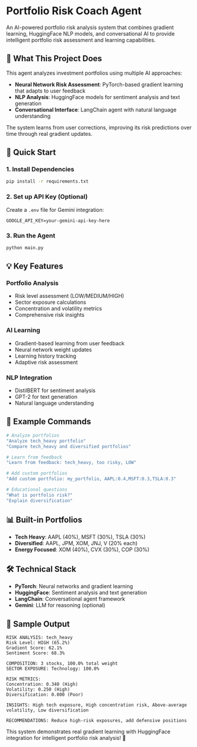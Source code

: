 # Portfolio Risk Coach Agent

An AI-powered portfolio risk analysis system that combines gradient learning, HuggingFace NLP models, and conversational AI to provide intelligent portfolio risk assessment and learning capabilities.

## 🎯 What This Project Does

This agent analyzes investment portfolios using multiple AI approaches:
- **Neural Network Risk Assessment**: PyTorch-based gradient learning that adapts to user feedback
- **NLP Analysis**: HuggingFace models for sentiment analysis and text generation
- **Conversational Interface**: LangChain agent with natural language understanding

The system learns from user corrections, improving its risk predictions over time through real gradient updates.

## 🚀 Quick Start

### 1. Install Dependencies
```bash
pip install -r requirements.txt
```

### 2. Set up API Key (Optional)
Create a `.env` file for Gemini integration:
```
GOOGLE_API_KEY=your-gemini-api-key-here
```

### 3. Run the Agent
```bash
python main.py
```

## 💡 Key Features

### **Portfolio Analysis**
- Risk level assessment (LOW/MEDIUM/HIGH)
- Sector exposure calculations
- Concentration and volatility metrics
- Comprehensive risk insights

### **AI Learning**
- Gradient-based learning from user feedback
- Neural network weight updates
- Learning history tracking
- Adaptive risk assessment

### **NLP Integration**
- DistilBERT for sentiment analysis
- GPT-2 for text generation
- Natural language understanding

## 🎯 Example Commands

```bash
# Analyze portfolios
"Analyze tech_heavy portfolio"
"Compare tech_heavy and diversified portfolios"

# Learn from feedback
"Learn from feedback: tech_heavy, too risky, LOW"

# Add custom portfolios
"Add custom portfolio: my_portfolio, AAPL:0.4,MSFT:0.3,TSLA:0.3"

# Educational questions
"What is portfolio risk?"
"Explain diversification"
```

## 📊 Built-in Portfolios

- **Tech Heavy**: AAPL (40%), MSFT (30%), TSLA (30%)
- **Diversified**: AAPL, JPM, XOM, JNJ, V (20% each)
- **Energy Focused**: XOM (40%), CVX (30%), COP (30%)

## 🛠️ Technical Stack

- **PyTorch**: Neural networks and gradient learning
- **HuggingFace**: Sentiment analysis and text generation
- **LangChain**: Conversational agent framework
- **Gemini**: LLM for reasoning (optional)

## 📝 Sample Output

```
RISK ANALYSIS: tech_heavy
Risk Level: HIGH (65.2%)
Gradient Score: 62.1%
Sentiment Score: 68.3%

COMPOSITION: 3 stocks, 100.0% total weight
SECTOR EXPOSURE: Technology: 100.0%

RISK METRICS:
Concentration: 0.340 (High)
Volatility: 0.250 (High)
Diversification: 0.000 (Poor)

INSIGHTS: High tech exposure, High concentration risk, Above-average volatility, Low diversification

RECOMMENDATIONS: Reduce high-risk exposures, add defensive positions
```

This system demonstrates real gradient learning with HuggingFace integration for intelligent portfolio risk analysis! 🎉
